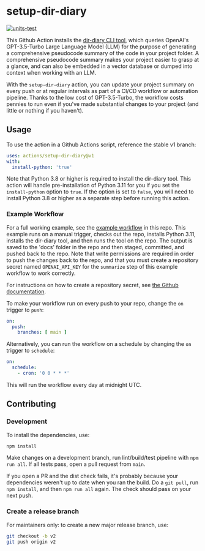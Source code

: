 # setup-dir-diary

[![units-test](https://github.com/Promptly-Technologies-LLC/setup-dir-diary/actions/workflows/test.yml/badge.svg)](https://github.com/Promptly-Technologies-LLC/setup-dir-diary/actions/workflows/test.yml)

This Github Action installs the [dir-diary CLI tool](https://github.com/Promptly-Technologies-LLC/dir-diary), which queries OpenAI's GPT-3.5-Turbo Large Language Model (LLM) for the purpose of generating a comprehensive pseudocode summary of the code in your project folder. A comprehensive pseudocode summary makes your project easier to grasp at a glance, and can also be embedded in a vector database or dumped into context when working with an LLM. 

With the `setup-dir-diary` action, you can update your project summary on every push or at regular intervals as part of a CI/CD workflow or automation pipeline. Thanks to the low cost of GPT-3.5-Turbo, the workflow costs pennies to run even if you've made substantial changes to your project (and little or nothing if you haven't).

## Usage

To use the action in a Github Actions script, reference the stable v1 branch:

```yaml
uses: actions/setup-dir-diary@v1
with:
  install-python: 'true'
```

Note that Python 3.8 or higher is required to install the dir-diary tool. This action will handle pre-installation of Python 3.11 for you if you set the `install-python` option to `true`. If the option is set to `false`, you will need to install Python 3.8 or higher as a separate step before running this action.

### Example Workflow

For a full working example, see the [example workflow](.github\example_workflows\summarize.yml) in this repo. This example runs on a manual trigger, checks out the repo, installs Python 3.11, installs the dir-diary tool, and then runs the tool on the repo. The output is saved to the 'docs' folder in the repo and then staged, committed, and pushed back to the repo. Note that write permissions are required in order to push the changes back to the repo, and that you must create a repository secret named `OPENAI_API_KEY` for the `summarize` step of this example workflow to work correctly.

For instructions on how to create a repository secret, see [the Github documentation](https://docs.github.com/en/codespaces/managing-codespaces-for-your-organization/managing-secrets-for-your-repository-and-organization-for-github-codespaces#adding-secrets-for-a-repository).

To make your workflow run on every push to your repo, change the `on` trigger to `push`:

```yaml
on:
  push:
    branches: [ main ]
```

Alternatively, you can run the workflow on a schedule by changing the `on` trigger to `schedule`:

```yaml
on:
  schedule:
    - cron: '0 0 * * *'
```

This will run the workflow every day at midnight UTC.

## Contributing

### Development

To install the dependencies, use:

```bash
npm install
```

Make changes on a development branch, run lint/build/test pipeline with `npm run all`. If all tests pass, open a pull request from `main`.

If you open a PR and the dist check fails, it's probably because your dependencies weren't up to date when you ran the build. Do a `git pull`, run `npm install`, and then `npm run all` again. The check should pass on your next push.

### Create a release branch

For maintainers only: to create a new major release branch, use:

```bash
git checkout -b v2
git push origin v2
```
